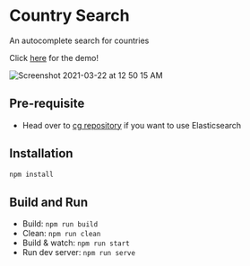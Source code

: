 # Country Search

An autocomplete search for countries

Click [here](http://ec2-52-77-245-130.ap-southeast-1.compute.amazonaws.com/) for the demo!

![Screenshot 2021-03-22 at 12 50 15 AM](https://user-images.githubusercontent.com/5356506/111913335-a3ab8d80-8aa8-11eb-90dd-8d22b5c9d88f.png)


## Pre-requisite

- Head over to [cg repository](https://github.com/trishtzy/cg) if you want to use Elasticsearch

## Installation

```sh
npm install
```

## Build and Run

- Build: `npm run build`
- Clean: `npm run clean`
- Build & watch: `npm run start`
- Run dev server: `npm run serve`
